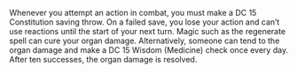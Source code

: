 Whenever you attempt an action in combat, you must make a DC 15 Constitution
saving throw. On a failed save, you lose your action and can’t use reactions until the
start of your next turn. Magic such as the regenerate spell can cure your organ damage.
Alternatively, someone can tend to the organ damage and make a DC 15 Wisdom
(Medicine) check once every day. After ten successes, the organ damage is resolved.